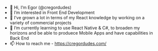 - 👋 Hi, I’m Egor (@cregordudes)
- 👀 I’m interested in Front End Development
- 🌱 I’ve grown a lot in terms of my React knowledge by working on a variety of commercial projects 
- 💞️ I’m currently learning to use React Native & C#, to broaden my horizons and be able to produece Mobile Apps and have capabilities in Back End
- 📫 How to reach me  - https://cregordudes.com/

<!---
cregordudes/cregordudes is a ✨ special ✨ repository because its `README.md` (this file) appears on your GitHub profile.
You can click the Preview link to take a look at your changes.
--->
